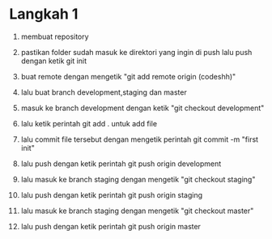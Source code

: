 # Langkah 1

1. membuat repository



2. pastikan folder sudah masuk ke direktori yang ingin di push lalu push dengan ketik git init



3. buat remote dengan mengetik "git add remote origin (codeshh)"



4. lalu buat branch development,staging dan master



5. masuk ke branch development dengan ketik "git checkout development"



6. lalu ketik perintah git add . untuk add file



7. lalu commit file tersebut dengan mengetik perintah git commit -m "first init"



8. lalu push dengan ketik perintah git push origin development



9. lalu masuk ke branch staging dengan mengetik "git checkout staging"



10. lalu push dengan ketik perintah git push origin staging




11. lalu masuk ke branch staging dengan mengetik "git checkout master"
 
 
 
12. lalu push dengan ketik perintah git push origin master
